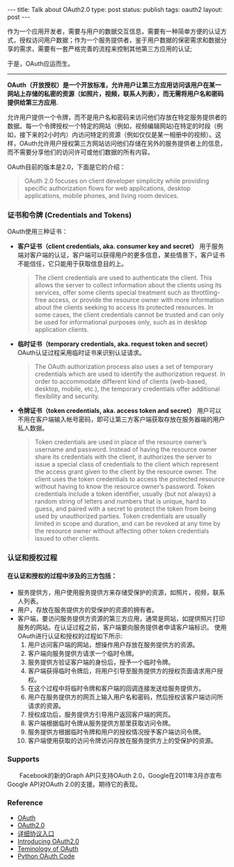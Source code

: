 <meta http-equiv="content-type" content="text/html; charset=UTF-8">
--- 
title: Talk about OAuth2.0 
type: post 
status: publish 
tags: oauth2 
layout: post 
--- 

作为一个应用开发者，需要与用户的数据交互信息，需要有一种简单方便的认证方式，授权访问用户数据；作为一个服务提供者，鉴于用户数据的保密需求和数据分享的需求，需要有一套严格完善的流程来控制其他第三方应用的认证; 

于是，OAuth应运而生。

* * * * * *

**OAuth（开放授权）是一个开放标准，允许用户让第三方应用访问该用户在某一网站上存储的私密的资源（如照片，视频，联系人列表），而无需将用户名和密码提供给第三方应用.** 　　

允许用户提供一个令牌，而不是用户名和密码来访问他们存放在特定服务提供者的数据。每一个令牌授权一个特定的网站（例如，视频编辑网站)在特定的时段（例如，接下来的2小时内）内访问特定的资源（例如仅仅是某一相册中的视频）。这样，OAuth允许用户授权第三方网站访问他们存储在另外的服务提供者上的信息，而不需要分享他们的访问许可或他们数据的所有内容。 

OAuth目前的版本是2.0，下面是它的介绍：

> OAuth 2.0 focuses on client developer simplicity while providing specific authorization flows for web applications, desktop applications, mobile phones, and living room devices.

###  证书和令牌 (Credentials and Tokens)

OAuth使用三种证书：

- **客户证书（client credentials, aka. consumer key and secret）** 
  用于服务端对客户端的认证，客户端可以获得用户的更多信息，某些情景下，客户证书不能信任，它只能用于获取信息目的上。 
    > The client credentials are used to authenticate the client. This allows the server to collect information about the clients using its services, offer some clients special treatment such as throttling-free access, or provide the resource owner with more information about the clients seeking to access its protected resources. In some cases, the client credentials cannot be trusted and can only be used for informational purposes only, such as in desktop application clients.
- **临时证书（temporary credentials, aka. request token and secret）**
  OAuth认证过程采用临时证书来识别认证请求。 
    > The OAuth authorization process also uses a set of temporary credentials which are used to identify the authorization request. In order to accommodate different kind of clients (web-based, desktop, mobile, etc.), the temporary credentials offer additional flexibility and security.
- **令牌证书（token credentials, aka. access token and secret）**
  用户可以不用在客户端输入帐号密码，即可让第三方客户端获取存放在服务器端的用户私人数据。 
    > Token credentials are used in place of the resource owner’s username and password. Instead of having the resource owner share its credentials with the client, it authorizes the server to issue a special class of credentials to the client which represent the access grant given to the client by the resource owner. The client uses the token credentials to access the protected resource without having to know the resource owner’s password. Token credentials include a token identifier, usually (but not always) a random string of letters and numbers that is unique, hard to guess, and paired with a secret to protect the token from being used by unauthorized parties. Token credentials are usually limited in scope and duration, and can be revoked at any time by the resource owner without affecting other token credentials issued to other clients.

###  认证和授权过程

#### 在认证和授权的过程中涉及的三方包括： 　　

- 服务提供方，用户使用服务提供方来存储受保护的资源，如照片，视频，联系人列表。
- 用户，存放在服务提供方的受保护的资源的拥有者。
- 客户端，要访问服务提供方资源的第三方应用，通常是网站，如提供照片打印服务的网站。在认证过程之前，客户端要向服务提供者申请客户端标识。
使用OAuth进行认证和授权的过程如下所示: 　　
  1. 用户访问客户端的网站，想操作用户存放在服务提供方的资源。
  1. 客户端向服务提供方请求一个临时令牌。
  1. 服务提供方验证客户端的身份后，授予一个临时令牌。
  1. 客户端获得临时令牌后，将用户引导至服务提供方的授权页面请求用户授权。
  1. 在这个过程中将临时令牌和客户端的回调连接发送给服务提供方。
  1. 用户在服务提供方的网页上输入用户名和密码，然后授权该客户端访问所请求的资源。 　　
  1. 授权成功后，服务提供方引导用户返回客户端的网页。
  1. 客户端根据临时令牌从服务提供方那里获取访问令牌。 　　
  1. 服务提供方根据临时令牌和用户的授权情况授予客户端访问令牌。
  1. 客户端使用获取的访问令牌访问存放在服务提供方上的受保护的资源。

###  Supports

　　Facebook的新的Graph API只支持OAuth 2.0，Google在2011年3月亦宣布Google API对OAuth 2.0的支援。期待它的表现。

###  Reference

  * [ OAuth ](http://oauth.net/)
  * [ OAuth2.0 ](http://oauth.net/2/)
  * [ 详细协议入口 ](http://tools.ietf.org/html/draft-ietf-oauth-v2-26)
  * [ Introducing OAuth2.0 ](http://hueniverse.com/2010/05/introducing-oauth-2-0/)
  * [ Teminology of OAuth ](http://hueniverse.com/oauth/guide/terminology/)
  * [ Python OAuth Code ](https://github.com/simplegeo/python-oauth2)

